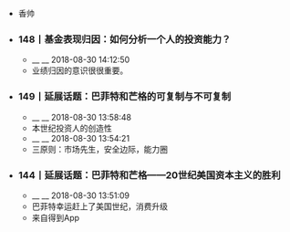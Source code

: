 - 香帅
- ### 148丨基金表现归因：如何分析一个人的投资能力？
    - __ __ 2018-08-30 14:12:50
    - 业绩归因的意识很很重要。
- ### 149丨延展话题：巴菲特和芒格的可复制与不可复制
    - __ __ 2018-08-30 13:58:48
    - 本世纪投资人的创造性
    - __ __ 2018-08-30 13:54:21
    - 三原则：市场先生，安全边际，能力圈
- ### 144丨延展话题：巴菲特和芒格——20世纪美国资本主义的胜利
    - __ __ 2018-08-30 13:51:09
    - 巴菲特幸运赶上了美国世纪，消费升级
    - 来自得到App
